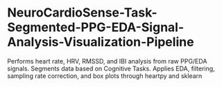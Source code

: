 # NeuroCardioSense-Task-Segmented-PPG-EDA-Signal-Analysis-Visualization-Pipeline
Performs heart rate, HRV, RMSSD, and IBI analysis from raw PPG/EDA signals. Segments data based on Cognitive Tasks. Applies EDA, filtering, sampling rate correction, and box plots through heartpy and sklearn
